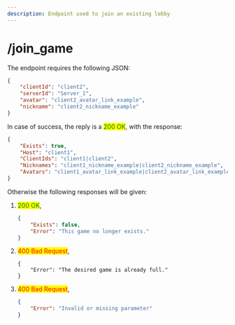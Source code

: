 ```yaml
---
description: Endpoint used to join an existing lobby
---
```


# /join\_game

The endpoint requires the following JSON:

```json
{
    "clientId": "client2",
    "serverId": "Server_1",
    "avatar": "client2_avatar_link_example",
    "nickname": "client2_nickname_example"
}
```

In case of success, the reply is a <mark style="color:green;">200 OK</mark>, with the response:

```json
{
    "Exists": true,
    "Host": "client1",
    "ClientIds": "client1|client2",
    "Nicknames": "client1_nickname_example|client2_nickname_example",
    "Avatars": "client1_avatar_link_example|client2_avatar_link_example"
}
```

Otherwise the following responses will be given:

1.  <mark style="color:green;">200 OK</mark>,

    ```json
    {
        "Exists": false,
        "Error": "This game no longer exists."
    }
    ```
2.  <mark style="color:red;">400 Bad Request</mark>,

    ```
    {
        "Error": "The desired game is already full."
    }
    ```
3.  <mark style="color:red;">400 Bad Request</mark>,

    ```json
    {
        "Error": "Invalid or missing parameter"
    }
    ```
